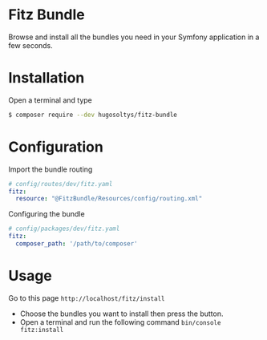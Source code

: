 Fitz Bundle
=

Browse and install all the bundles you need in your Symfony application
in a few seconds.

Installation
=
Open a terminal and type
```bash
$ composer require --dev hugosoltys/fitz-bundle
```

Configuration
=
Import the bundle routing
```yaml
# config/routes/dev/fitz.yaml
fitz:
  resource: "@FitzBundle/Resources/config/routing.xml"
```

Configuring the bundle
```yaml
# config/packages/dev/fitz.yaml
fitz:
  composer_path: '/path/to/composer'
```

Usage
=
Go to this page `http://localhost/fitz/install`

- Choose the bundles you want to install then press the button.
- Open a terminal and run the following command `bin/console fitz:install`  